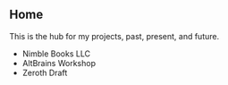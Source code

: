 ## Home

This is the hub for my projects, past, present, and future.

- Nimble Books LLC
- AltBrains Workshop
- Zeroth Draft

